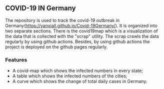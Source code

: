 ## COVID-19 IN Germany

The repository is used to track the covid-19 outbreak in Germany(https://yanxiall.github.io/Covid-19Germany/). It is organized into two separate sections. There is the covid19map which  is a visualization of the data that is collected  with the "scrap" utility. The scrap crawls the data regularly by using github actions. Besides, by using github actions  the project is deployed on the github pages regularly. 

### Features

- A covid-map which shows the infected numbers in every state;
- A table which shows the infected numbers of the cities;
- A curve which shows the change of total daily cases in Germany.